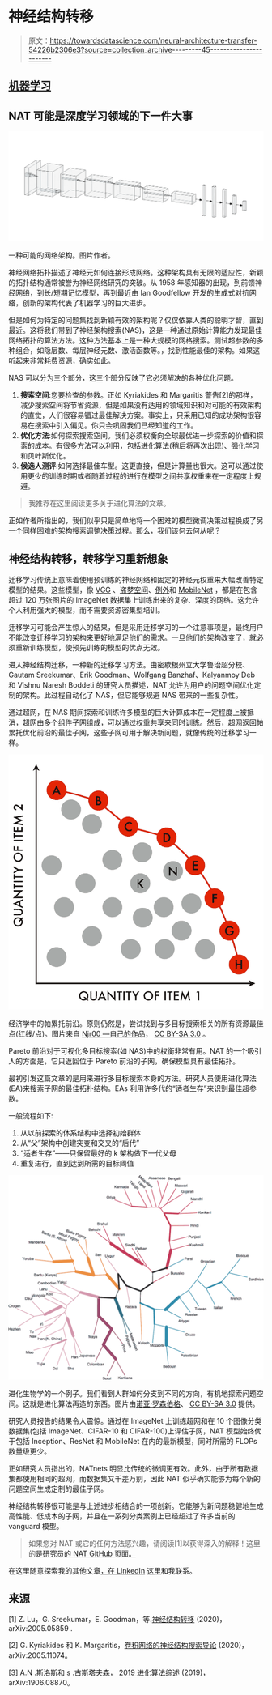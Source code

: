 # 神经结构转移

> 原文：<https://towardsdatascience.com/neural-architecture-transfer-54226b2306e3?source=collection_archive---------45----------------------->

## [机器学习](https://towardsdatascience.com/machine-learning/home)

## NAT 可能是深度学习领域的下一件大事

![](img/922621a15fcf24dda485c88157e6a86f.png)

一种可能的网络架构。图片作者。

神经网络拓扑描述了神经元如何连接形成网络。这种架构具有无限的适应性，新颖的拓扑结构通常被誉为神经网络研究的突破。从 1958 年感知器的出现，到前馈神经网络，到长/短期记忆模型，再到最近由 Ian Goodfellow 开发的生成式对抗网络，创新的架构代表了机器学习的巨大进步。

但是如何为特定的问题集找到新颖有效的架构呢？仅仅依靠人类的聪明才智，直到最近。这将我们带到了神经架构搜索(NAS)，这是一种通过原始计算能力发现最佳网络拓扑的算法方法。这种方法基本上是一种大规模的网格搜索。测试超参数的多种组合，如隐层数、每层神经元数、激活函数等。，找到性能最佳的架构。如果这听起来非常耗费资源，确实如此。

NAS 可以分为三个部分，这三个部分反映了它必须解决的各种优化问题。

1.  **搜索空间**:您要检查的参数。正如 Kyriakides 和 Margaritis 警告[2]的那样，减少搜索空间将节省资源，但是如果没有适用的领域知识和对可能的有效架构的直觉，人们很容易错过最佳解决方案。事实上，只采用已知的成功架构很容易在搜索中引入偏见。你只会巩固我们已经知道的工作。
2.  **优化方法**:如何探索搜索空间。我们必须权衡向全球最优进一步探索的价值和探索的成本。有很多方法可以利用，包括进化算法(稍后将再次出现)、强化学习和贝叶斯优化。
3.  **候选人测评**:如何选择最佳车型。这更直接，但是计算量也很大。这可以通过使用更少的训练时期或者随着过程的进行在模型之间共享权重来在一定程度上规避。

> 我推荐在这里阅读更多关于进化算法的文章。

正如作者所指出的，我们似乎只是简单地将一个困难的模型微调决策过程换成了另一个同样困难的架构搜索调整决策过程。那么，我们该何去何从呢？

## 神经结构转移，转移学习重新想象

迁移学习传统上意味着使用预训练的神经网络和固定的神经元权重来大幅改善特定模型的结果。这些模型，像 [VGG](https://www.robots.ox.ac.uk/~vgg/research/very_deep/) 、[盗梦空间](https://static.googleusercontent.com/media/research.google.com/en//pubs/archive/43022.pdf)、[例外](https://arxiv.org/abs/1610.02357)和 [MobileNet](https://arxiv.org/abs/1801.04381) ，都是在包含超过 120 万张图片的 ImageNet 数据集上训练出来的复杂、深度的网络。这允许个人利用强大的模型，而不需要资源密集型培训。

迁移学习可能会产生惊人的结果，但是采用迁移学习的一个注意事项是，最终用户不能改变迁移学习的架构来更好地满足他们的需求。一旦他们的架构改变了，就必须重新训练模型，使预先训练的模型的优点无效。

进入神经结构迁移，一种新的迁移学习方法。由密歇根州立大学鲁治超分校、Gautam Sreekumar、Erik Goodman、Wolfgang Banzhaf、Kalyanmoy Deb 和 Vishnu Naresh Boddeti 的研究人员描述，NAT 允许为用户的问题空间优化定制的架构。此过程自动化了 NAS，但它能够规避 NAS 带来的一些复杂性。

通过超网，在 NAS 期间探索和训练许多模型的巨大计算成本在一定程度上被抵消，超网由多个组件子网组成，可以通过权重共享来同时训练。然后，超网返回帕累托优化前沿的最佳子网，这些子网可用于解决新问题，就像传统的迁移学习一样。

![](img/30795a27ffa8bb00817335abfcfecfd4.png)

经济学中的帕累托前沿。原则仍然是，尝试找到与多目标搜索相关的所有资源最佳点(红线/点)。图片来自 [Njr00 —自己的作品](https://commons.wikimedia.org/w/index.php?curid=31254379)， [CC BY-SA 3.0](https://creativecommons.org/licenses/by-sa/3.0/) 。

Pareto 前沿对于可视化多目标搜索(如 NAS)中的权衡非常有用。NAT 的一个吸引人的方面是，它只返回位于 Pareto 前沿的子网，确保模型具有最佳拓扑。

最初引发这篇文章的是用来进行多目标搜索本身的方法。研究人员使用进化算法(EA)来搜索子网的最佳拓扑结构。EAs 利用许多代的“适者生存”来识别最佳超参数。

一般流程如下:

1.  从以前探索的体系结构中选择初始群体
2.  从“父”架构中创建突变和交叉的“后代”
3.  “适者生存”——只保留最好的 k 架构做下一代父母
4.  重复进行，直到达到所需的目标阈值

![](img/6fb954098ab549b7687da2f800d345dd.png)

进化生物学的一个例子。我们看到人群如何分支到不同的方向，有机地探索问题空间。这就是进化算法再造的东西。图片由[诺亚·罗森伯格](https://commons.wikimedia.org/wiki/File:Consensus_Neighbor-Joining_Tree_of_Populations.png)、 [CC BY-SA 3.0](https://creativecommons.org/licenses/by/2.5/) 提供。

研究人员报告的结果令人震惊。通过在 ImageNet 上训练超网和在 10 个图像分类数据集(包括 ImageNet、CIFAR-10 和 CIFAR-100)上评估子网，NAT 模型始终优于包括 Inception、ResNet 和 MobileNet 在内的最新模型，同时所需的 FLOPs 数量级更少。

正如研究人员指出的，NATnets 明显比传统的微调更有效。此外，由于所有数据集都使用相同的超网，而数据集又千差万别，因此 NAT 似乎确实能够为每个新的问题空间生成定制的最佳子网。

神经结构转移很可能是与上述进步相结合的一项创新。它能够为新问题稳健地生成高性能、低成本的子网，并且在一系列分类案例上已经超过了许多当前的 vanguard 模型。

> 如果您对 NAT 或它的任何方法感兴趣，请阅读[1]以获得深入的解释！这里的[是研究员的 NAT GitHub 页面。](https://github.com/human-analysis/neural-architecture-transfer)

在这里随意探索我的其他文章[，在 LinkedIn](https://medium.com/@arencarpenter) [这里](https://www.linkedin.com/in/aren-carpenter/)和我联系。

## 来源

[1] Z. Lu，G. Sreekumar，E. Goodman，等.[神经结构转移](https://arxiv.org/abs/2005.05859) (2020)，arXiv:2005.05859 .

[2] G. Kyriakides 和 K. Margaritis，[卷积网络的神经结构搜索导论](https://arxiv.org/abs/2005.11074) (2020)，arXiv:2005.11074。

[3] A.N .斯洛斯和 s .古斯塔夫森， [2019 进化算法综述](https://arxiv.org/abs/1906.08870) (2019)，arXiv:1906.08870。
